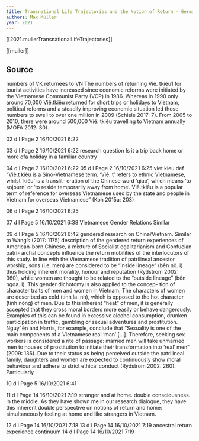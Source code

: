 ```yaml
---
title: Transnational Life Trajectories and the Notion of Return — German-Born ` . t Ki êu ( Overseas Vietnamese )
authors: Max Müller
year: 2021
---
```


[[2021.mullerTransnationalLifeTrajectories]]

[[muller]]


## Source

 numbers of VK returnees to VN The numbers of returning Viê. tkiêu1 for tourist activities have increased since economic reforms were initiated by the Vietnamese Communist Party (VCP) in 1986. Whereas in 1990 only around 70,000 Viê.tkiêu returned for short trips or holidays to Vietnam, political reforms and a steadily improving economic situation led those numbers to swell to over one million in 2009 (Schiele 2017: 7). From 2005 to 2010, there were around 500,000 Viê. tkiêu travelling to Vietnam annually (MOFA 2012: 30).
 
 02 d l Page 2 16/10/2021 6:22 
 
 03 d l Page 2 16/10/2021 6:22 research question Is it a trip back home or more ofa holiday in a familiar country
 
 04 d l Page 2 16/10/2021 6:22 05 d l Page 2 16/10/2021 6:25 viet kieu def “Viê.t kiêu is a Sino-Vietnamese term. ‘Viê. t’ refers to ethnic Vietnamese, whilst ‘kiêu’ is a translit- eration of the Chinese word ‘qiao’, which means ‘to sojourn’ or ‘to reside temporarily away from home’. Viê.tkiêu is a popular term of reference for overseas Vietnamese used by the state and people in Vietnam for overseas Vietnamese” (Koh 2015a: 203) 
 
 06 d l Page 2 
 16/10/2021 6:25 
 
 07 d l Page 5 16/10/2021 6:38 Vietnamese Gender Relations Similar 
 
 09 d l Page 5 16/10/2021 6:42 gendered research on China/Vietnam. Similar to Wang’s (2017: 1175) description of the gendered return experiences of American-born Chinese, a mixture of Socialist egalitarianism and Confucian patri- archal concepts influence the return mobilities of the interlocutors of this study. In line with the Vietnamese tradition of patrilineal ancestor worship, sons (i.e. men) are considered to be “inside lineage” (bên nô. i) thus holding inherent morality, honour and reputation (Rydstrom 2002: 360), while women are thought to be related to the “outside lineage” (bên ngoa. i). This gender dichotomy is also applied to the concep- tion of character traits of men and women in Vietnam. The characters of women are described as cold (tính la. nh), which is opposed to the hot character (tính nóng) of men. Due to this inherent “heat” of men, it is generally accepted that they cross moral borders more easily or behave dangerously. Examples of this can be found in excessive alcohol consumption, drunken participation in traffic, gambling or sexual adventures and prostitution. Nguy˜ên and Harris, for example, conclude that “Sexuality is one of the main components of a Vietnamese real ‘man’ […]. Therefore, seeking sex workers is considered a rite of passage: married men will take unmarried men to houses of prostitution to initiate their transformation into ‘real’ men” (2009: 136). Due to their status as being perceived outside the patrilineal family, daughters and women are expected to continuously show moral behaviour and adhere to strict ethical conduct (Rydstrom 2002: 260). Particularly 
 
 10 d l Page 5 16/10/2021 6:41 
 
 11 d l Page 14 16/10/2021 7:19 stranger and at home. double consciousness. in the middle. As they have shown me in our research dialogue, they have this inherent double perspective on notions of return and home: simultaneously feeling at home and like strangers in Vietnam. 
 
 12 d l Page 14 16/10/2021 7:18 13 d l Page 14 16/10/2021 7:19 ancestral return experience continuum 14 d l Page 14 16/10/2021 7:19